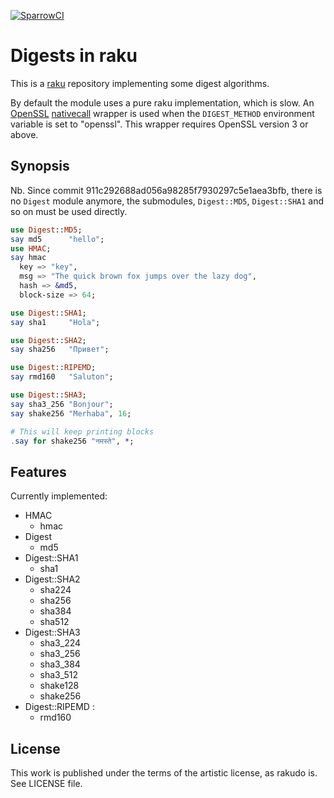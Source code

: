 [![SparrowCI](https://ci.sparrowhub.io/project/gh-grondilu-libdigest-raku/badge)](https://ci.sparrowhub.io)
# Digests in raku

This is a [raku](https://raku.org/) repository implementing some digest
algorithms.

By default the module uses a pure raku implementation, which is slow.  An
[OpenSSL](http://www.openssl.org)
[nativecall](https://docs.raku.org/language/nativecall) wrapper is used when
the `DIGEST_METHOD` environment variable is set to "openssl".  This wrapper
requires OpenSSL version 3 or above.

## Synopsis

Nb.  Since commit 911c292688ad056a98285f7930297c5e1aea3bfb,
there is no `Digest` module anymore, the submodules, `Digest::MD5`, `Digest::SHA1` and
so on must be used directly.

```raku
use Digest::MD5;
say md5      "hello";
use HMAC;
say hmac
  key => "key",
  msg => "The quick brown fox jumps over the lazy dog", 
  hash => &md5,
  block-size => 64;

use Digest::SHA1;
say sha1     "Hola";

use Digest::SHA2;
say sha256   "Привет"; 

use Digest::RIPEMD;
say rmd160   "Saluton";

use Digest::SHA3;
say sha3_256 "Bonjour";
say shake256 "Merhaba", 16;

# This will keep printing blocks
.say for shake256 "नमस्ते", *;
```
    
## Features

Currently implemented:

* HMAC
  - hmac
* Digest
  - md5
* Digest::SHA1
  - sha1
* Digest::SHA2
  - sha224
  - sha256
  - sha384
  - sha512
* Digest::SHA3
  - sha3\_224
  - sha3\_256
  - sha3\_384
  - sha3\_512
  - shake128
  - shake256
* Digest::RIPEMD :
  - rmd160

## License

This work is published under the terms of the artistic license, as rakudo is.
See LICENSE file.

